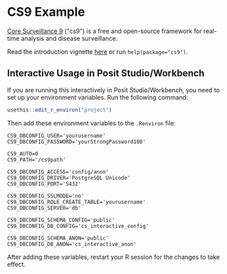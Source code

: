 # CS9 Example

[Core Surveillance 9](https://www.csids.no/cs9/) ("cs9") is a free and open-source framework for real-time analysis and disease surveillance.

Read the introduction vignette [here](https://www.csids.no/cs9/articles/cs9.html) or run `help(package="cs9")`.

## Interactive Usage in Posit Studio/Workbench

If you are running this interactively in Posit Studio/Workbench, you need to set up your environment variables. Run the following command:

```r
usethis::edit_r_environ("project")
```

Then add these environment variables to the `.Renviron` file:

```
CS9_DBCONFIG_USER='yourusername'
CS9_DBCONFIG_PASSWORD='yourStrongPassword100'

CS9_AUTO=0
CS9_PATH='/cs9path'

CS9_DBCONFIG_ACCESS='config/anon'
CS9_DBCONFIG_DRIVER='PostgreSQL Unicode'
CS9_DBCONFIG_PORT='5432'

CS9_DBCONFIG_SSLMODE='no'
CS9_DBCONFIG_ROLE_CREATE_TABLE='yourusername'
CS9_DBCONFIG_SERVER='db'

CS9_DBCONFIG_SCHEMA_CONFIG='public'
CS9_DBCONFIG_DB_CONFIG='cs_interactive_config'

CS9_DBCONFIG_SCHEMA_ANON='public'
CS9_DBCONFIG_DB_ANON='cs_interactive_anon'
```

After adding these variables, restart your R session for the changes to take effect.

